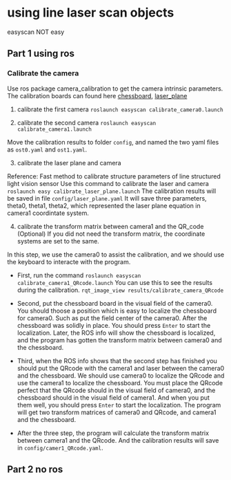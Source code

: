# using line laser scan objects

easyscan NOT easy

## Part 1 using ros
### Calibrate the camera
Use ros package camera_calibration to get the camera intrinsic parameters. The calibration boards can found here [chessboard](./files/chessboard.pdf), [laser_plane](./files/laser_calibration(8x3)_20mm.pdf) 
1. calibrate the first camera
```roslaunch easyscan calibrate_camera0.launch```

2. calibrate the second camera
```roslaunch easyscan calibrate_camera1.launch```

Move the calibration results to folder `config`, and named the two yaml files as `ost0.yaml` and `ost1.yaml`.

3. calibrate the laser plane and camera

Reference: Fast method to calibrate structure parameters of line structured light vision sensor
Use this command to calibrate the laser and camera
```roslaunch easy calibrate_laser_plane.launch```
The calibration results will be saved in file `config/laser_plane.yaml`
It will save three parameters, theta0, theta1, theta2, which represented the laser plane equation in camera1 coordintate system.

4. calibrate the transform matrix between camera1 and the QR_code (Optional)
If you did not need the transform matrix, the coordinate systems are set to the same. 

In this step, we use the camera0 to assist the calibration, and we should use the keyboard to interacte with the program. 
* First, run the command
```roslaunch easyscan calibrate_camera1_QRcode.launch```
You can use this to see the results during the calibration.
```rqt_image_view results/calibrate_camera_QRcode```

* Second, put the chessboard board in the visual field of the camera0. You should thoose a position which is easy to localize the chessboard for camera0. Such as put the field center of the camera0. After the chessboard was solidly in place. You should press `Enter` to start the localization. Later, the ROS info will show the chessboard is localized, and the program has gotten the transform matrix between camera0 and the chessboard. 

* Third, when the ROS info shows that the second step has finished you should put the QRcode with the camera1 and laser between the camera0 and the chessboard. We should use camera0 to localize the QRcode and use the camera1 to localize the chessboard. You must place the QRcode perfect that the QRcode should in the visual field of camera0, and the chessboard should in the visual field of camera1. And when you put them well, you should press `Enter` to start the localization. The program will get two transform matrices of camera0 and QRcode, and camera1 and the chessboard.

* After the three step, the program will calculate the transform matrix between camera1 and the QRcode. And the calibration results will save in `config/camer1_QRcode.yaml`. 



## Part 2 no ros



